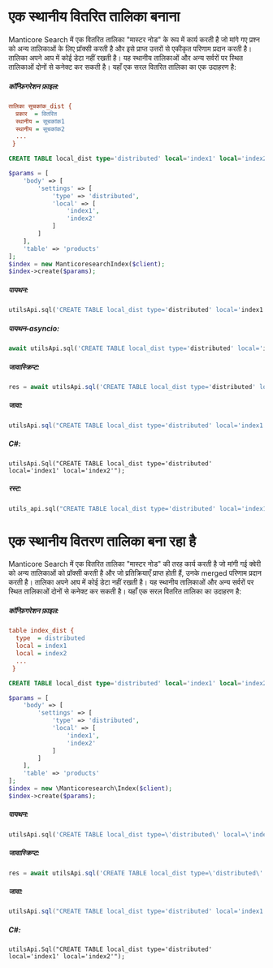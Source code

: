 # एक स्थानीय वितरित तालिका बनाना

<!-- example local_dist -->

Manticore Search में एक वितरित तालिका "मास्टर नोड" के रूप में कार्य करती है जो मांगे गए प्रश्न को अन्य तालिकाओं के लिए प्रॉक्सी करती है और इसे प्राप्त उत्तरों से एकीकृत परिणाम प्रदान करती है। तालिका अपने आप में कोई डेटा नहीं रखती है। यह स्थानीय तालिकाओं और अन्य सर्वरों पर स्थित तालिकाओं दोनों से कनेक्ट कर सकती है। यहाँ एक सरल वितरित तालिका का एक उदाहरण है:

<!-- intro -->
##### कॉन्फ़िगरेशन फ़ाइल:

<!-- request Configuration file -->
```ini
तालिका सूचकांक_dist {
  प्रकार  = वितरित
  स्थानीय = सूचकांक1
  स्थानीय = सूचकांक2
  ...
 }
```

<!-- request RT mode -->
```sql
CREATE TABLE local_dist type='distributed' local='index1' local='index2';
```


<!-- request PHP -->

```php
$params = [
    'body' => [
        'settings' => [
            'type' => 'distributed',
            'local' => [
                'index1',
                'index2'
            ]
        ]
    ],
    'table' => 'products'
];
$index = new ManticoresearchIndex($client);
$index->create($params);
```
<!-- intro -->
##### पायथन:

<!-- request Python -->

```python
utilsApi.sql('CREATE TABLE local_dist type='distributed' local='index1' local='index2'')
```

<!-- intro -->
##### पायथन-asyncio:

<!-- request Python-asyncio -->

```python
await utilsApi.sql('CREATE TABLE local_dist type='distributed' local='index1' local='index2'')
```

<!-- intro -->
##### जावास्क्रिप्ट:

<!-- request javascript -->

```javascript
res = await utilsApi.sql('CREATE TABLE local_dist type='distributed' local='index1' local='index2'');
```

<!-- intro -->
##### जावा:
<!-- request Java -->
```java
utilsApi.sql("CREATE TABLE local_dist type='distributed' local='index1' local='index2'");
```

<!-- intro -->
##### C#:
<!-- request C# -->
```clike
utilsApi.Sql("CREATE TABLE local_dist type='distributed' local='index1' local='index2'");
```

<!-- intro -->
##### रस्ट:

<!-- request Rust -->

```rust
utils_api.sql("CREATE TABLE local_dist type='distributed' local='index1' local='index2'", Some(true)).await;
```

<!-- end -->
<!-- proofread -->
# एक स्थानीय वितरण तालिका बना रहा है

<!-- example local_dist -->

Manticore Search में एक वितरित तालिका "मास्टर नोड" की तरह कार्य करती है जो मांगी गई क्वेरी को अन्य तालिकाओं को प्रॉक्सी करती है और जो प्रतिक्रियाएँ प्राप्त होती हैं, उनके merged परिणाम प्रदान करती है। तालिका अपने आप में कोई डेटा नहीं रखती है। यह स्थानीय तालिकाओं और अन्य सर्वरों पर स्थित तालिकाओं दोनों से कनेक्ट कर सकती है। यहाँ एक सरल वितरित तालिका का उदाहरण है:

<!-- intro -->
##### कॉन्फ़िगरेशन फ़ाइल:

<!-- request Configuration file -->
```ini
table index_dist {
  type  = distributed
  local = index1
  local = index2
  ...
 }
```

<!-- request RT mode -->
```sql
CREATE TABLE local_dist type='distributed' local='index1' local='index2';
```


<!-- request PHP -->

```php
$params = [
    'body' => [
        'settings' => [
            'type' => 'distributed',
            'local' => [
                'index1',
                'index2'
            ]
        ]
    ],
    'table' => 'products'
];
$index = new \Manticoresearch\Index($client);
$index->create($params);
```
<!-- intro -->
##### पायथन:

<!-- request Python -->

```python
utilsApi.sql('CREATE TABLE local_dist type=\'distributed\' local=\'index1\' local=\'index2\'')
```
<!-- intro -->
##### जावास्क्रिप्ट:

<!-- request javascript -->

```javascript
res = await utilsApi.sql('CREATE TABLE local_dist type=\'distributed\' local=\'index1\' local=\'index2\'');
```

<!-- intro -->
##### जावा:
<!-- request Java -->
```java
utilsApi.sql("CREATE TABLE local_dist type='distributed' local='index1' local='index2'");
```

<!-- intro -->
##### C#:
<!-- request C# -->
```clike
utilsApi.Sql("CREATE TABLE local_dist type='distributed' local='index1' local='index2'");
```

<!-- end -->
<!-- proofread -->
